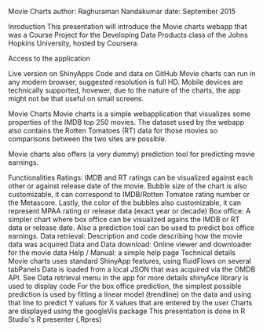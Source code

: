 Movie Charts
author: Raghuraman Nandakumar date: September 2015

Inroduction
This presentation will introduce the Movie charts webapp that was a Course Project for the Developing Data Products class of the Johns Hopkins University, hosted by Coursera.

Access to the application

Live version on ShinyApps
Code and data on GitHub
Movie charts can run in any modern browser, suggested resolution is full HD. Mobile devices are technically supported, hovewer, due to the nature of the charts, the app might not be that useful on small screens.

Movie Charts
Movie charts is a simple webapplication that visualizes some properties of the IMDB top 250 movies. The dataset used by the webapp also contains the Rotten Tomatoes (RT) data for those movies so comparisons between the two sites are possible.

Movie charts also offers (a very dummy) prediction tool for predicting movie earnings.

Functionalities
Ratings: IMDB and RT ratings can be visualized against each other or against release date of the movie. Bubble size of the chart is also customizable, it can correspond to IMDB/Rotten Tomatoe rating number or the Metascore. Lastly, the color of the bubbles also customizable, it can represent MPAA rating or release data (exact year or decade)
Box office: A simpler chart where box office can be visualized agains the IMDB or RT data or release date. Also a prediction tool can be used to predict box office earnings.
Data retrieval: Description and code describing how the movie data was acquired
Data and Data download: Online viewer and downloader for the movie data
Help / Manual: a simple help page
Technical details
Movie charts uses standard ShinyApp features, using fluidFlows on several tabPanels
Data is loaded from a local JSON that was acquired via the OMDB API. See Data retrieval menu in the app for more details
shinyAce library is used to display code
For the box office prediction, the simplest possible prediction is used by fitting a linear model (trendline) on the data and using that line to predict Y values for X values that are entered by the user
Charts are displayed using the googleVis package
This presentation is done in R Studio's R presenter (.Rpres)
